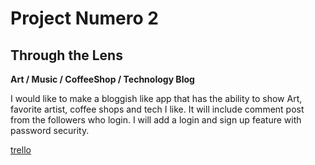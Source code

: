# Project Numero 2

## Through the Lens

**Art / Music / CoffeeShop / Technology Blog**

  I would like to make a bloggish like app that has
  the ability to show Art, favorite artist, coffee shops and tech I like.
  It will include comment post from the followers who login.
  I will add a login and sign up feature with password security.


[trello](https://trello.com/b/X6sjAe5G/ruby-rails-project)
